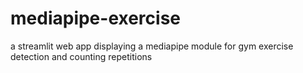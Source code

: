 # mediapipe-exercise
a streamlit web app displaying a mediapipe module for gym exercise detection and counting repetitions 
